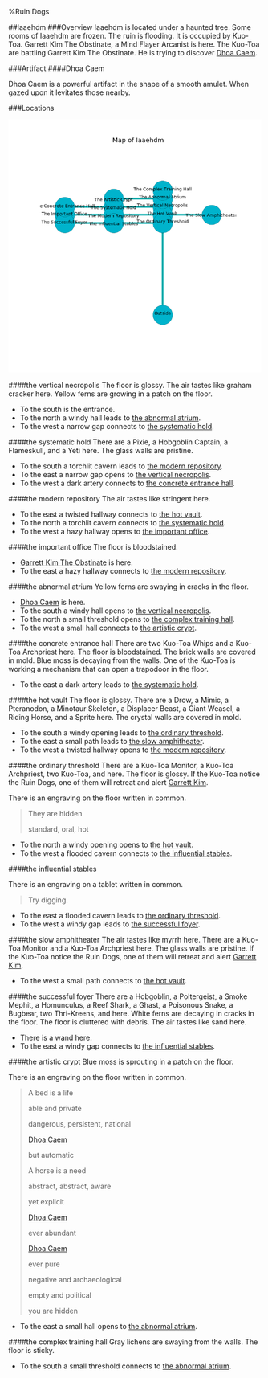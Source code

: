 %Ruin Dogs

##Iaaehdm
###Overview
Iaaehdm is located under a haunted tree. Some rooms of Iaaehdm are frozen. The ruin is flooding. It is occupied by Kuo-Toa. <a name="Garrett-Kim-The-Obstinate"></a>Garrett Kim The Obstinate, a Mind Flayer Arcanist is here. The Kuo-Toa are battling Garrett Kim The Obstinate. He  is trying to discover [Dhoa Caem](#Dhoa-Caem). 



###Artifact
####<a name="Dhoa-Caem"></a>Dhoa Caem


Dhoa Caem is a powerful artifact in the shape of a smooth amulet. When gazed upon it levitates those nearby. 





###Locations


![](../v1/images/Iaaehdm.png)

####<a name="the-vertical-necropolis"></a>the vertical necropolis
The floor is glossy. The air tastes like graham cracker here. Yellow ferns are growing in a patch on the floor. 



* To the south is the entrance.
* To the north a windy hall leads to [the abnormal atrium](#the-abnormal-atrium).
* To the west a narrow gap connects to [the systematic hold](#the-systematic-hold).


####<a name="the-systematic-hold"></a>the systematic hold
There are a Pixie, a Hobgoblin Captain, a Flameskull, and a Yeti here. The glass walls are pristine. 



* To the south a torchlit cavern leads to [the modern repository](#the-modern-repository).
* To the east a narrow gap opens to [the vertical necropolis](#the-vertical-necropolis).
* To the west a dark artery connects to [the concrete entrance hall](#the-concrete-entrance-hall).


####<a name="the-modern-repository"></a>the modern repository
The air tastes like stringent here. 



* To the east a twisted hallway connects to [the hot vault](#the-hot-vault).
* To the north a torchlit cavern connects to [the systematic hold](#the-systematic-hold).
* To the west a hazy hallway opens to [the important office](#the-important-office).


####<a name="the-important-office"></a>the important office
The floor is bloodstained. 



* [Garrett Kim The Obstinate](#Garrett-Kim-The-Obstinate) is here.
* To the east a hazy hallway connects to [the modern repository](#the-modern-repository).


####<a name="the-abnormal-atrium"></a>the abnormal atrium
Yellow ferns are swaying in cracks in the floor. 



* [Dhoa Caem](#Dhoa-Caem) is here.
* To the south a windy hall opens to [the vertical necropolis](#the-vertical-necropolis).
* To the north a small threshold opens to [the complex training hall](#the-complex-training-hall).
* To the west a small hall connects to [the artistic crypt](#the-artistic-crypt).


####<a name="the-concrete-entrance-hall"></a>the concrete entrance hall
There are two Kuo-Toa Whips and a Kuo-Toa Archpriest here. The floor is bloodstained. The brick walls are covered in mold. Blue moss is decaying from the walls. One of the Kuo-Toa is working a mechanism that can open a trapodoor in the floor. 



* To the east a dark artery leads to [the systematic hold](#the-systematic-hold).


####<a name="the-hot-vault"></a>the hot vault
The floor is glossy. There are a Drow, a Mimic, a Pteranodon, a Minotaur Skeleton, a Displacer Beast, a Giant Weasel, a Riding Horse, and a Sprite here. The crystal walls are covered in mold. 



* To the south a windy opening leads to [the ordinary threshold](#the-ordinary-threshold).
* To the east a small path leads to [the slow amphitheater](#the-slow-amphitheater).
* To the west a twisted hallway opens to [the modern repository](#the-modern-repository).


####<a name="the-ordinary-threshold"></a>the ordinary threshold
There are a Kuo-Toa Monitor, a Kuo-Toa Archpriest, two Kuo-Toa, and  here. The floor is glossy. If the Kuo-Toa notice the Ruin Dogs, one of them will retreat and alert [Garrett Kim](#Garrett-Kim). 

There is an engraving on the floor written in common. 

> They are hidden
>
> standard, oral, hot
>


* To the north a windy opening opens to [the hot vault](#the-hot-vault).
* To the west a flooded cavern connects to [the influential stables](#the-influential-stables).


####<a name="the-influential-stables"></a>the influential stables


There is an engraving on a tablet written in common. 

> Try digging.
>


* To the east a flooded cavern leads to [the ordinary threshold](#the-ordinary-threshold).
* To the west a windy gap leads to [the successful foyer](#the-successful-foyer).


####<a name="the-slow-amphitheater"></a>the slow amphitheater
The air tastes like myrrh here. There are a Kuo-Toa Monitor and a Kuo-Toa Archpriest here. The glass walls are pristine. If the Kuo-Toa notice the Ruin Dogs, one of them will retreat and alert [Garrett Kim](#Garrett-Kim). 



* To the west a small path connects to [the hot vault](#the-hot-vault).


####<a name="the-successful-foyer"></a>the successful foyer
There are a Hobgoblin, a Poltergeist, a Smoke Mephit, a Homunculus, a Reef Shark, a Ghast, a Poisonous Snake, a Bugbear, two Thri-Kreens, and  here. White ferns are decaying in cracks in the floor. The floor is cluttered with debris. The air tastes like sand here. 



* There is a wand here.
* To the east a windy gap connects to [the influential stables](#the-influential-stables).


####<a name="the-artistic-crypt"></a>the artistic crypt
Blue moss is sprouting in a patch on the floor. 

There is an engraving on the floor written in common. 

> A bed is a life
>
> able and private
>
> dangerous, persistent, national
>
> [Dhoa Caem](#Dhoa-Caem)
>
> but automatic
>
> A horse is a need
>
> abstract, abstract, aware
>
> yet explicit
>
> [Dhoa Caem](#Dhoa-Caem)
>
> ever abundant
>
> [Dhoa Caem](#Dhoa-Caem)
>
> ever pure
>
> negative and archaeological
>
> empty and political
>
> you are hidden
>


* To the east a small hall opens to [the abnormal atrium](#the-abnormal-atrium).


####<a name="the-complex-training-hall"></a>the complex training hall
Gray lichens are swaying from the walls. The floor is sticky. 



* To the south a small threshold connects to [the abnormal atrium](#the-abnormal-atrium).


